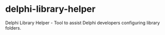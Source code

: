 # delphi-library-helper
Delphi Library Helper - Tool to assist Delphi developers configuring library folders.
